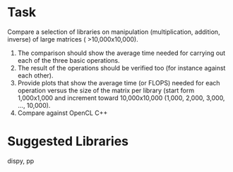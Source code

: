 # Task
Compare a selection of libraries on manipulation (multiplication, addition, inverse) of large matrices ( >10,000x10,000). 

1. The comparison should show the average time needed for carrying out each of the three basic operations. 
1. The result of the operations should be verified too (for instance against each other).
1. Provide plots that show the average time (or FLOPS) needed for each operation versus the size of the matrix per library (start form 1,000x1,000 and increment toward 10,000x10,000 (1,000, 2,000, 3,000, ..., 10,000).
1. Compare against OpenCL C++ 

# Suggested Libraries
dispy, pp
